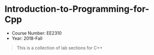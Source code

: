 # Introduction-to-Programming-for-Cpp
* Course Number: EE2310
* Year: 2018-Fall

> This is a collection of lab sections for C++
